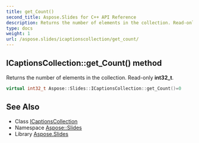 ```yaml
---
title: get_Count()
second_title: Aspose.Slides for C++ API Reference
description: Returns the number of elements in the collection. Read-only int32_t.
type: docs
weight: 1
url: /aspose.slides/icaptionscollection/get_count/
---
```

## ICaptionsCollection::get_Count() method


Returns the number of elements in the collection. Read-only **int32_t**.

```cpp
virtual int32_t Aspose::Slides::ICaptionsCollection::get_Count()=0
```

## See Also

* Class [ICaptionsCollection](../)
* Namespace [Aspose::Slides](../../)
* Library [Aspose.Slides](../../../)